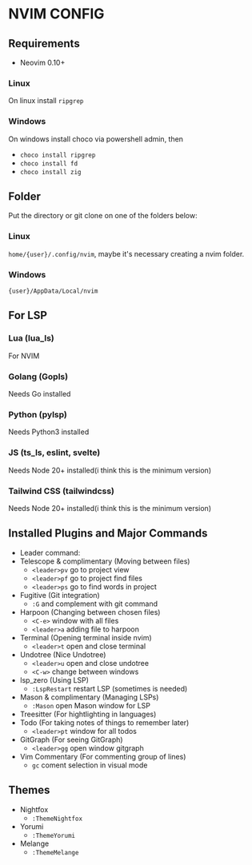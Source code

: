 # NVIM CONFIG

## Requirements
- Neovim 0.10+
### Linux
On linux install `ripgrep`
### Windows
On windows install choco via powershell admin, then 
 - `choco install ripgrep` 
 - `choco install fd`
 - `choco install zig`

## Folder
Put the directory or git clone on one of the folders below:
### Linux
`home/{user}/.config/nvim`, maybe it's necessary creating a nvim folder.
### Windows
`{user}/AppData/Local/nvim`

## For LSP
### Lua (lua_ls)
For NVIM
### Golang (Gopls)
Needs Go installed
### Python (pylsp)
Needs Python3 installed
### JS (ts_ls, eslint, svelte)
Needs Node 20+ installed(i think this is the minimum version) 
### Tailwind CSS (tailwindcss)
Needs Node 20+ installed(i think this is the minimum version) 

## Installed Plugins and Major Commands
- Leader command: ` `
- Telescope & complimentary (Moving between files)
    - `<leader>pv` go to project view
    - `<leader>pf` go to project find files
    - `<leader>ps` go to find words in project
- Fugitive (Git integration)
    - `:G` and complement with git command
- Harpoon (Changing between chosen files) 
    - `<C-e>` window with all files 
    - `<leader>a` adding file to harpoon
- Terminal (Opening terminal inside nvim)
    - `<leader>t` open and close terminal
- Undotree (Nice Undotree) 
    - `<leader>u` open and close undotree 
    - `<C-w>` change between windows
- lsp_zero (Using LSP)
    - `:LspRestart` restart LSP (sometimes is needed)
- Mason & complimentary (Managing LSPs)
    - `:Mason` open Mason window for LSP
- Treesitter (For hightlighting in languages) 
- Todo (For taking notes of things to remember later) 
    - `<leader>pt` window for all todos
- GitGraph (For seeing GitGraph) 
    - `<leader>gg` open window gitgraph
- Vim Commentary (For commenting group of lines)
    - `gc` coment selection in visual mode

## Themes
- Nightfox
    - `:ThemeNightfox`
- Yorumi
    - `:ThemeYorumi`
- Melange
    - `:ThemeMelange`
